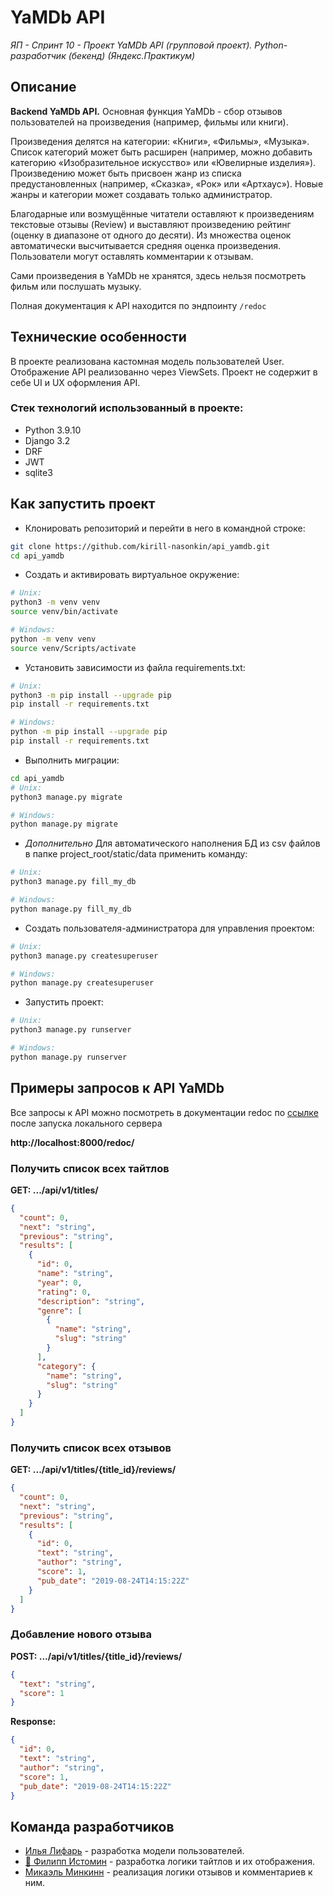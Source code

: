 # YaMDb API 
*ЯП - Спринт 10 - Проект YaMDb API (групповой проект). Python-разработчик (бекенд) (Яндекс.Практикум)*

## Описание
**Backend YaMDb API.**
Основная функция YaMDb - сбор отзывов пользователей на произведения (например, фильмы или книги).

Произведения делятся на категории: «Книги», «Фильмы», «Музыка». 
Список категорий может быть расширен (например, можно добавить категорию «Изобразительное искусство» или «Ювелирные изделия»).
Произведению может быть присвоен жанр из списка предустановленных (например, «Сказка», «Рок» или «Артхаус»). Новые жанры и категории может создавать только администратор.

Благодарные или возмущённые читатели оставляют к произведениям текстовые отзывы (Review) и выставляют произведению рейтинг (оценку в диапазоне от одного до десяти). Из множества оценок автоматически высчитывается средняя оценка произведения.
Пользователи могут оставлять комментарии к отзывам.

Сами произведения в YaMDb не хранятся, здесь нельзя посмотреть фильм или послушать музыку.

Полная документация к API находится по эндпоинту `/redoc`

## Технические особенности
В проекте реализована кастомная модель пользователей User.
Отображение API реализованно через ViewSets.
Проект не содержит в себе UI и UX оформления API.
### Стек технологий использованный в проекте:
- Python 3.9.10
- Django 3.2
- DRF
- JWT
- sqlite3

## Как запустить проект

- Клонировать репозиторий и перейти в него в командной строке:

```bash
git clone https://github.com/kirill-nasonkin/api_yamdb.git
cd api_yamdb
```

- Cоздать и активировать виртуальное окружение:


```bash
# Unix:
python3 -m venv venv
source venv/bin/activate

# Windows:
python -m venv venv
source venv/Scripts/activate
```

- Установить зависимости из файла requirements.txt:
```bash
# Unix:
python3 -m pip install --upgrade pip
pip install -r requirements.txt

# Windows:
python -m pip install --upgrade pip
pip install -r requirements.txt

```

- Выполнить миграции:

```bash
cd api_yamdb
# Unix:
python3 manage.py migrate

# Windows:
python manage.py migrate
```

- *Дополнительно* Для автоматического наполнения БД из csv файлов в папке
project_root/static/data применить команду:

```bash
# Unix:
python3 manage.py fill_my_db

# Windows:
python manage.py fill_my_db
```
- Создать пользователя-администратора для управления проектом:
```bash
# Unix:
python3 manage.py createsuperuser

# Windows:
python manage.py createsuperuser
```

- Запустить проект:

```bash
# Unix:
python3 manage.py runserver

# Windows:
python manage.py runserver
```

## Примеры запросов к API YaMDb
Все запросы к API можно посмотреть в документации redoc по
[ссылке](http://localhost:8000/redoc/) после запуска локального сервера

**http://localhost:8000/redoc/**

### Получить список всех тайтлов
**GET: .../api/v1/titles/**

```json
{
  "count": 0,
  "next": "string",
  "previous": "string",
  "results": [
    {
      "id": 0,
      "name": "string",
      "year": 0,
      "rating": 0,
      "description": "string",
      "genre": [
        {
          "name": "string",
          "slug": "string"
        }
      ],
      "category": {
        "name": "string",
        "slug": "string"
      }
    }
  ]
}
```
### Получить список всех отзывов
**GET: .../api/v1/titles/{title_id}/reviews/**
```json
{
  "count": 0,
  "next": "string",
  "previous": "string",
  "results": [
    {
      "id": 0,
      "text": "string",
      "author": "string",
      "score": 1,
      "pub_date": "2019-08-24T14:15:22Z"
    }
  ]
}
```

### Добавление нового отзыва
**POST: .../api/v1/titles/{title_id}/reviews/**
```json
{
  "text": "string",
  "score": 1
}
```
**Response:**
```json
{
  "id": 0,
  "text": "string",
  "author": "string",
  "score": 1,
  "pub_date": "2019-08-24T14:15:22Z"
}
```
## Команда разработчиков
- [Илья Лифарь](https://github.com/Kopo4yH) - разработка модели пользователей.
- [👑 Филипп Истомин](https://github.com/FILL9214) - разработка логики тайтлов и их отображения.
- [Микаэль Минкинн](https://github.com/ajuia-m) - реализация логики отзывов и комментариев к ним.